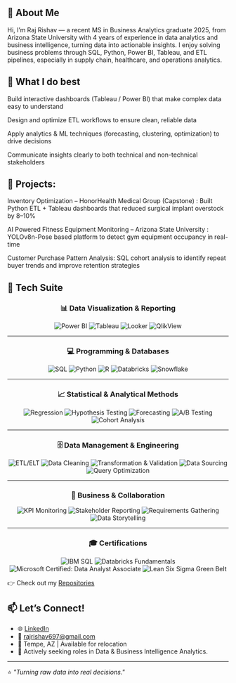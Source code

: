 ## 👋 About Me

Hi, I’m Raj Rishav — a recent MS in Business Analytics graduate 2025, from Arizona State University with 4 years of experience in data analytics and business intelligence, turning data into actionable insights. I enjoy solving business problems through SQL, Python, Power BI, Tableau, and ETL pipelines, especially in supply chain, healthcare, and operations analytics.


## 🔹 What I do best

Build interactive dashboards (Tableau / Power BI) that make complex data easy to understand

Design and optimize ETL workflows to ensure clean, reliable data

Apply analytics & ML techniques (forecasting, clustering, optimization) to drive decisions

Communicate insights clearly to both technical and non-technical stakeholders

## 🔹 Projects:

Inventory Optimization – HonorHealth Medical Group (Capstone) : Built Python ETL + Tableau dashboards that reduced surgical implant overstock by 8–10%

AI Powered Fitness Equipment Monitoring – Arizona State University : YOLOv8n-Pose based platform to detect gym equipment occupancy in real-time

Customer Purchase Pattern Analysis: SQL cohort analysis to identify repeat buyer trends and improve retention strategies


## 🧰 Tech Suite  

<div align="center">

### 📊 Data Visualization & Reporting

<div align="center">

![Power BI](https://img.shields.io/badge/Power%20BI-F2C811?style=for-the-badge&logo=power-bi&logoColor=black) 
![Tableau](https://img.shields.io/badge/Tableau-E97627?style=for-the-badge&logo=tableau&logoColor=white) 
![Looker](https://img.shields.io/badge/Looker-4285F4?style=for-the-badge&logo=looker&logoColor=white) 
![QlikView](https://img.shields.io/badge/QlikView-009848?style=for-the-badge&logo=qlik&logoColor=white)  

</div>  

---

### 💻 Programming & Databases  
<div align="center">

![SQL](https://img.shields.io/badge/SQL-336791?style=for-the-badge&logo=postgresql&logoColor=white) 
![Python](https://img.shields.io/badge/Python-3776AB?style=for-the-badge&logo=python&logoColor=white) 
![R](https://img.shields.io/badge/R-276DC3?style=for-the-badge&logo=r&logoColor=white) 
![Databricks](https://img.shields.io/badge/Databricks-FF3621?style=for-the-badge&logo=databricks&logoColor=white) 
![Snowflake](https://img.shields.io/badge/Snowflake-29B5E8?style=for-the-badge&logo=snowflake&logoColor=white)  

</div>  

---

### 📈 Statistical & Analytical Methods  
<div align="center">

![Regression](https://img.shields.io/badge/Regression-008080?style=for-the-badge) 
![Hypothesis Testing](https://img.shields.io/badge/Hypothesis%20Testing-1E90FF?style=for-the-badge) 
![Forecasting](https://img.shields.io/badge/Forecasting-6A5ACD?style=for-the-badge) 
![A/B Testing](https://img.shields.io/badge/A%2FB%20Testing-FF69B4?style=for-the-badge) 
![Cohort Analysis](https://img.shields.io/badge/Cohort%20Analysis-FF8C00?style=for-the-badge)  

</div>  

---

### 🗄️ Data Management & Engineering  
<div align="center">

![ETL/ELT](https://img.shields.io/badge/ETL%2FELT-4B0082?style=for-the-badge) 
![Data Cleaning](https://img.shields.io/badge/Data%20Cleaning-4682B4?style=for-the-badge) 
![Transformation & Validation](https://img.shields.io/badge/Data%20Transformation%20&%20Validation-2E8B57?style=for-the-badge) 
![Data Sourcing](https://img.shields.io/badge/Data%20Sourcing-DAA520?style=for-the-badge) 
![Query Optimization](https://img.shields.io/badge/Query%20Optimization-DC143C?style=for-the-badge)  

</div>  

---

### 🤝 Business & Collaboration  
<div align="center">

![KPI Monitoring](https://img.shields.io/badge/KPI%20Monitoring-20B2AA?style=for-the-badge) 
![Stakeholder Reporting](https://img.shields.io/badge/Stakeholder%20Reporting-9932CC?style=for-the-badge) 
![Requirements Gathering](https://img.shields.io/badge/Requirements%20Gathering-708090?style=for-the-badge) 
![Data Storytelling](https://img.shields.io/badge/Data%20Storytelling-FF4500?style=for-the-badge)  

</div>  

---

### 🎓 Certifications  
<div align="center">

![IBM SQL](https://img.shields.io/badge/IBM-SQL%20%26%20Relational%20Database-054ADA?style=for-the-badge&logo=ibm&logoColor=white) 
![Databricks Fundamentals](https://img.shields.io/badge/Databricks-Fundamentals-FF3621?style=for-the-badge&logo=databricks&logoColor=white) 
![Microsoft Certified: Data Analyst Associate](https://img.shields.io/badge/Microsoft-Certified%20Data%20Analyst%20Associate-2B579A?style=for-the-badge&logo=microsoft&logoColor=white) 
![Lean Six Sigma Green Belt](https://img.shields.io/badge/ASU-Lean%20Six%20Sigma%20Green%20Belt-FFC627?style=for-the-badge&logo=arizona-state-university&logoColor=black)  

</div>  


</div>  



</div>


👉 Check out my [Repositories](https://github.com/rajrishav1)
## 📫 Let’s Connect!

- 🌐 [LinkedIn](https://www.linkedin.com/in/raj--rishav/)
- 📩 rajrishav697@gmail.com
- 📍 Tempe, AZ | Available for relocation  
- 💼 Actively seeking roles in Data & Business Intelligence Analytics.

---

⭐ *"Turning raw data into real decisions."*
